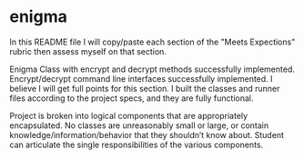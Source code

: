 # enigma

In this README file I will copy/paste each section of the "Meets Expections" rubric then assess myself on that section.

Enigma Class with encrypt and decrypt methods successfully implemented. 
Encrypt/decrypt command line interfaces successfully implemented.
I believe I will get full points for this section. I built the classes and runner files according to the project specs,
and they are fully functional.

Project is broken into logical components that are appropriately encapsulated. No classes are unreasonably small or large, or contain knowledge/information/behavior that they shouldn’t know about. Student can articulate the single responsibilities of the various components.
